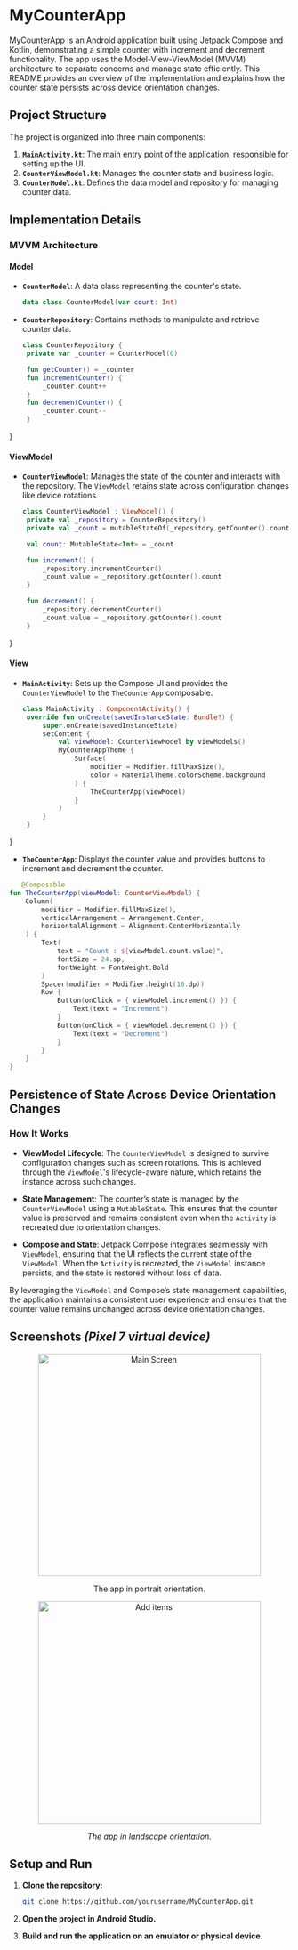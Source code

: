 # MyCounterApp

MyCounterApp is an Android application built using Jetpack Compose and Kotlin, demonstrating a simple counter with increment and decrement functionality. The app uses the Model-View-ViewModel (MVVM) architecture to separate concerns and manage state efficiently. This README provides an overview of the implementation and explains how the counter state persists across device orientation changes.

## Project Structure

The project is organized into three main components:

1. **`MainActivity.kt`**: The main entry point of the application, responsible for setting up the UI.
2. **`CounterViewModel.kt`**: Manages the counter state and business logic.
3. **`CounterModel.kt`**: Defines the data model and repository for managing counter data.

## Implementation Details

### MVVM Architecture

#### Model

- **`CounterModel`**: A data class representing the counter's state.
  
  ```kotlin
  data class CounterModel(var count: Int)

- **`CounterRepository`**: Contains methods to manipulate and retrieve counter data.

   ```kotlin
   class CounterRepository {
    private var _counter = CounterModel(0)

    fun getCounter() = _counter
    fun incrementCounter() {
        _counter.count++
    }
    fun decrementCounter() {
        _counter.count--
    }
}

#### ViewModel
- **`CounterViewModel`**: Manages the state of the counter and interacts with the repository. The `ViewModel` retains state across configuration changes like device rotations.
   ```kotlin
   class CounterViewModel : ViewModel() {
    private val _repository = CounterRepository()
    private val _count = mutableStateOf(_repository.getCounter().count)

    val count: MutableState<Int> = _count

    fun increment() {
        _repository.incrementCounter()
        _count.value = _repository.getCounter().count
    }

    fun decrement() {
        _repository.decrementCounter()
        _count.value = _repository.getCounter().count
    }
}
#### View
- **`MainActivity`**: Sets up the Compose UI and provides the `CounterViewModel` to the `TheCounterApp` composable.
   ```kotlin
   class MainActivity : ComponentActivity() {
    override fun onCreate(savedInstanceState: Bundle?) {
        super.onCreate(savedInstanceState)
        setContent {
            val viewModel: CounterViewModel by viewModels()
            MyCounterAppTheme {
                Surface(
                    modifier = Modifier.fillMaxSize(),
                    color = MaterialTheme.colorScheme.background
                ) {
                    TheCounterApp(viewModel)
                }
            }
        }
    }
}
- **`TheCounterApp`**: Displays the counter value and provides buttons to increment and decrement the counter.
```kotlin
   @Composable
fun TheCounterApp(viewModel: CounterViewModel) {
    Column(
        modifier = Modifier.fillMaxSize(),
        verticalArrangement = Arrangement.Center,
        horizontalAlignment = Alignment.CenterHorizontally
    ) {
        Text(
            text = "Count : ${viewModel.count.value}",
            fontSize = 24.sp,
            fontWeight = FontWeight.Bold
        )
        Spacer(modifier = Modifier.height(16.dp))
        Row {
            Button(onClick = { viewModel.increment() }) {
                Text(text = "Increment")
            }
            Button(onClick = { viewModel.decrement() }) {
                Text(text = "Decrement")
            }
        }
    }
}
```

## Persistence of State Across Device Orientation Changes

### How It Works

- **ViewModel Lifecycle**: The `CounterViewModel` is designed to survive configuration changes such as screen rotations. This is achieved through the `ViewModel`'s lifecycle-aware nature, which retains the instance across such changes.

- **State Management**: The counter’s state is managed by the `CounterViewModel` using a `MutableState`. This ensures that the counter value is preserved and remains consistent even when the `Activity` is recreated due to orientation changes.

- **Compose and State**: Jetpack Compose integrates seamlessly with `ViewModel`, ensuring that the UI reflects the current state of the `ViewModel`. When the `Activity` is recreated, the `ViewModel` instance persists, and the state is restored without loss of data.

By leveraging the `ViewModel` and Compose’s state management capabilities, the application maintains a consistent user experience and ensures that the counter value remains unchanged across device orientation changes.
## Screenshots *(Pixel 7 virtual device)*
<div align="center">

<!-- Potrait Mode -->
<img src="images/Screenshot_20240905_153934.png" alt="Main Screen" style="width:400px; height:auto;" />
<p style="text-align:center;">The app in portrait orientation.</em></p>

<!-- Landscape Mode -->
<img src="images/horizontalorientation .png" alt="Add items" style="width:auto; height:400px;" />
<p style="text-align:center;"><em>The app in landscape orientation.</em></p>



</div>

## Setup and Run

1. **Clone the repository:**

   ```bash
   git clone https://github.com/yourusername/MyCounterApp.git
2. **Open the project in Android Studio.**
3. **Build and run the application on an emulator or physical device.**





